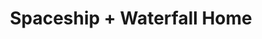 ---
pid: pt256
title: Spaceship + Waterfall Home
location_transcription: Penn Treaty Park
coordinates: "[-75.128899823161, 39.966135271658]"
zipcode: '19125'
gen_neighborhood: River Wards
neighborhood: Fishtown,Kensington
outside_phl: 
age: '3'
age_range: "<6"
instagram: 
image_file_name: pt_256.jpg
proposal_transcription: 
topic: Unknown
topic_summary: '0'
type: Other No Form
keywords_other: 
credit: Aubree Serrano
image_labels: 
twitter: 
facebook: 
permalink: "/monuments/pt256/"
layout: item-page
---